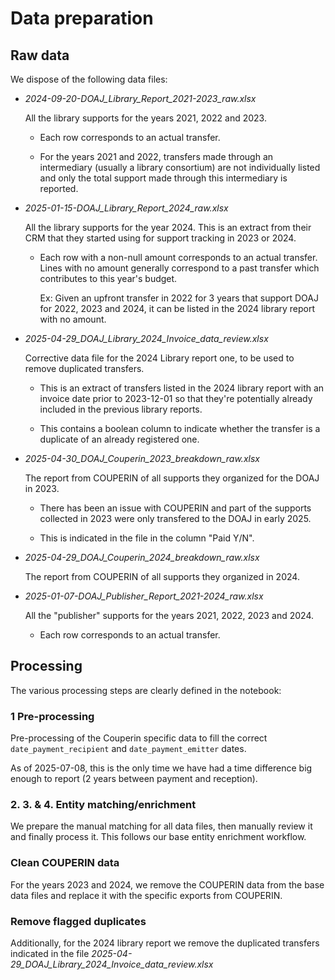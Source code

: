 # Data preparation


## Raw data

We dispose of the following data files:

- *2024-09-20-DOAJ_Library_Report_2021-2023_raw.xlsx*

    All the library supports for the years 2021, 2022 and 2023.

    * Each row corresponds to an actual transfer.

    * For the years 2021 and 2022, transfers made through an intermediary (usually a library consortium) are not individually listed and only the total support made through this intermediary is reported.


- *2025-01-15-DOAJ_Library_Report_2024_raw.xlsx*

    All the library supports for the year 2024. This is an extract from their CRM that they started using for support tracking in 2023 or 2024.

    * 
        Each row with a non-null amount corresponds to an actual transfer. Lines with no amount generally correspond to a past transfer which contributes to this year's budget. 
    
        Ex: Given an upfront transfer in 2022 for 3 years that support DOAJ for 2022, 2023 and 2024, it can be listed in the 2024 library report with no amount.


- *2025-04-29_DOAJ_Library_2024_Invoice_data_review.xlsx*

    Corrective data file for the 2024 Library report one, to be used to remove duplicated transfers.
    
    * This is an extract of transfers listed in the 2024 library report with an invoice date prior to 2023-12-01 so that they're potentially already included in the previous library reports.

    * This contains a boolean column to indicate whether the transfer is a duplicate of an already registered one.


- *2025-04-30_DOAJ_Couperin_2023_breakdown_raw.xlsx*

    The report from COUPERIN of all supports they organized for the DOAJ in 2023.

    * There has been an issue with COUPERIN and part of the supports collected in 2023 were only transfered to the DOAJ in early 2025.

    * This is indicated in the file in the column "Paid Y/N".  


- *2025-04-29_DOAJ_Couperin_2024_breakdown_raw.xlsx*

    The report from COUPERIN of all supports they organized in 2024.



- *2025-01-07-DOAJ_Publisher_Report_2021-2024_raw.xlsx*

    All the "publisher" supports for the years 2021, 2022, 2023 and 2024.

    * Each row corresponds to an actual transfer.



## Processing

The various processing steps are clearly defined in the notebook:


### 1 Pre-processing

Pre-processing of the Couperin specific data to fill the correct `date_payment_recipient` and `date_payment_emitter` dates. 

As of 2025-07-08, this is the only time we have had a time difference big enough to report (2 years between payment and reception).

### 2. 3. & 4. Entity matching/enrichment

We prepare the manual matching for all data files, then manually review it and finally process it.
This follows our base entity enrichment workflow.

### Clean COUPERIN data

For the years 2023 and 2024, we remove the COUPERIN data from the base data files and replace it with the specific exports from COUPERIN.

### Remove flagged duplicates 

Additionally, for the 2024 library report we remove the duplicated transfers indicated in the file *2025-04-29_DOAJ_Library_2024_Invoice_data_review.xlsx*


